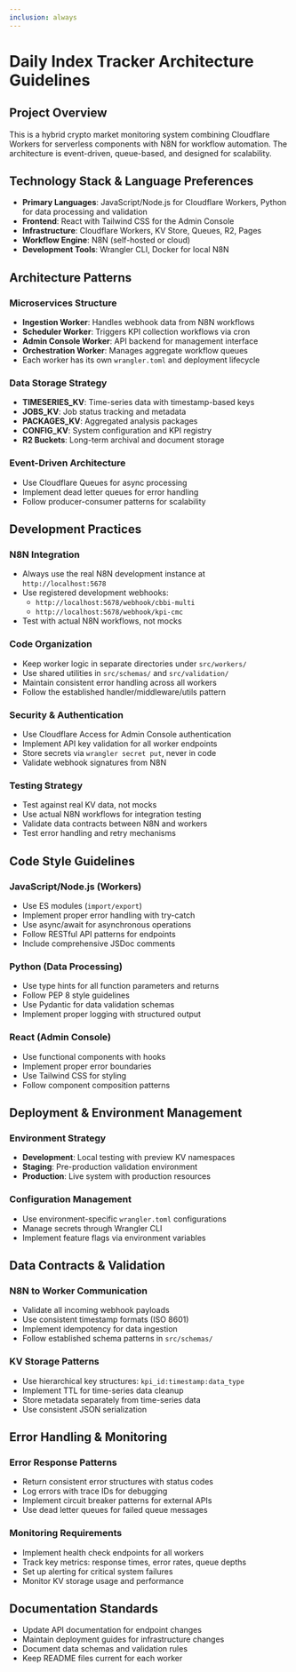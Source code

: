 ```yaml
---
inclusion: always
---
```


# Daily Index Tracker Architecture Guidelines

## Project Overview
This is a hybrid crypto market monitoring system combining Cloudflare Workers for serverless components with N8N for workflow automation. The architecture is event-driven, queue-based, and designed for scalability.

## Technology Stack & Language Preferences
- **Primary Languages**: JavaScript/Node.js for Cloudflare Workers, Python for data processing and validation
- **Frontend**: React with Tailwind CSS for the Admin Console
- **Infrastructure**: Cloudflare Workers, KV Store, Queues, R2, Pages
- **Workflow Engine**: N8N (self-hosted or cloud)
- **Development Tools**: Wrangler CLI, Docker for local N8N

## Architecture Patterns

### Microservices Structure
- **Ingestion Worker**: Handles webhook data from N8N workflows
- **Scheduler Worker**: Triggers KPI collection workflows via cron
- **Admin Console Worker**: API backend for management interface
- **Orchestration Worker**: Manages aggregate workflow queues
- Each worker has its own `wrangler.toml` and deployment lifecycle

### Data Storage Strategy
- **TIMESERIES_KV**: Time-series data with timestamp-based keys
- **JOBS_KV**: Job status tracking and metadata
- **PACKAGES_KV**: Aggregated analysis packages
- **CONFIG_KV**: System configuration and KPI registry
- **R2 Buckets**: Long-term archival and document storage

### Event-Driven Architecture
- Use Cloudflare Queues for async processing
- Implement dead letter queues for error handling
- Follow producer-consumer patterns for scalability

## Development Practices

### N8N Integration
- Always use the real N8N development instance at `http://localhost:5678`
- Use registered development webhooks:
  - `http://localhost:5678/webhook/cbbi-multi`
  - `http://localhost:5678/webhook/kpi-cmc`
- Test with actual N8N workflows, not mocks

### Code Organization
- Keep worker logic in separate directories under `src/workers/`
- Use shared utilities in `src/schemas/` and `src/validation/`
- Maintain consistent error handling across all workers
- Follow the established handler/middleware/utils pattern

### Security & Authentication
- Use Cloudflare Access for Admin Console authentication
- Implement API key validation for all worker endpoints
- Store secrets via `wrangler secret put`, never in code
- Validate webhook signatures from N8N

### Testing Strategy
- Test against real KV data, not mocks
- Use actual N8N workflows for integration testing
- Validate data contracts between N8N and workers
- Test error handling and retry mechanisms

## Code Style Guidelines

### JavaScript/Node.js (Workers)
- Use ES modules (`import/export`)
- Implement proper error handling with try-catch
- Use async/await for asynchronous operations
- Follow RESTful API patterns for endpoints
- Include comprehensive JSDoc comments

### Python (Data Processing)
- Use type hints for all function parameters and returns
- Follow PEP 8 style guidelines
- Use Pydantic for data validation schemas
- Implement proper logging with structured output

### React (Admin Console)
- Use functional components with hooks
- Implement proper error boundaries
- Use Tailwind CSS for styling
- Follow component composition patterns

## Deployment & Environment Management

### Environment Strategy
- **Development**: Local testing with preview KV namespaces
- **Staging**: Pre-production validation environment
- **Production**: Live system with production resources

### Configuration Management
- Use environment-specific `wrangler.toml` configurations
- Manage secrets through Wrangler CLI
- Implement feature flags via environment variables

## Data Contracts & Validation

### N8N to Worker Communication
- Validate all incoming webhook payloads
- Use consistent timestamp formats (ISO 8601)
- Implement idempotency for data ingestion
- Follow established schema patterns in `src/schemas/`

### KV Storage Patterns
- Use hierarchical key structures: `kpi_id:timestamp:data_type`
- Implement TTL for time-series data cleanup
- Store metadata separately from time-series data
- Use consistent JSON serialization

## Error Handling & Monitoring

### Error Response Patterns
- Return consistent error structures with status codes
- Log errors with trace IDs for debugging
- Implement circuit breaker patterns for external APIs
- Use dead letter queues for failed queue messages

### Monitoring Requirements
- Implement health check endpoints for all workers
- Track key metrics: response times, error rates, queue depths
- Set up alerting for critical system failures
- Monitor KV storage usage and performance

## Documentation Standards
- Update API documentation for endpoint changes
- Maintain deployment guides for infrastructure changes
- Document data schemas and validation rules
- Keep README files current for each worker

